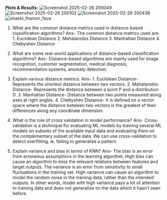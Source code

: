***Plots & Results:***
![Screenshot 2025-02-26 200049](https://github.com/user-attachments/assets/436a3856-fe80-47a2-ac94-69d3198c5089)
![Screenshot 2025-02-26 200102](https://github.com/user-attachments/assets/31362b20-bbd0-47cf-8f4b-2840042d55e9)
![Screenshot 2025-02-26 200436](https://github.com/user-attachments/assets/d2660697-6264-4ef0-921d-70c3972f49b9)
![shashi_tharoor_face](https://github.com/user-attachments/assets/73cb7155-2425-4404-a989-e46a1674cd7c)

1. What are the common distance metrics used in distance-based classification algorithms?
Ans- The common distance metrics used are:
        1. Euclidean Distance
        2. Mahalanobis Distance
        3. Manhattan Distance
        4. Chebyshev Distance

3. What are some real-world applications of distance-based classification algorithms? 
Ans- Distance-based algorithms are mainly used for image recognition, customer segmentation, medical diagnosis, recommendation systems, anomaly detection.

4. Explain various distance metrics.
Ans- 1. Euclidean Distance- Represents the shortest distance between two vectors.
     2. Mahalanobis Distance- Represents the distance between a point P and a distribution D.
     3. Manhattan Distance-  Distance between two points measured along axes at right angles.
     4. Chebyshev Distance-  It is defined on a vector space where the distance between two vectors is the greatest of their differences along any coordinate dimension.

5. What is the role of cross validation in model performance? 
Ans- Cross-validation is a technique for evaluating ML models by training several ML models on subsets of the available input data and evaluating them on the complementary subset of the data. We can use cross-validation to detect overfitting, ie, failing to generalize a pattern.

6. Explain variance and bias in terms of KNN?
Ans- The bias is an error from erroneous assumptions in the learning algorithm. High bias can cause an algorithm to miss the relevant relations between features and target outputs. The variance is an error from sensitivity to small fluctuations in the training set. High variance can cause an algorithm to model the random noise in the training data, rather than the intended outputs. In other words, model with high variance pays a lot of attention to training data and does not generalize on the data which it hasn’t seen before.
